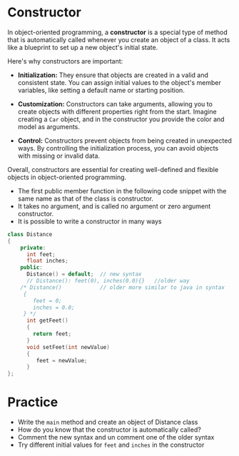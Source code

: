 # Constructor

In object-oriented programming, a **constructor** is a special type of method that is automatically called whenever you create an object of a class. It acts like a blueprint to set up a new object's initial state.

Here's why constructors are important:

* **Initialization:** They ensure that objects are created in a valid and consistent state. You can assign initial values to the object's member variables, like setting a default name or starting position.

* **Customization:** Constructors can take arguments, allowing you to create objects with different properties right from the start. Imagine creating a `Car` object, and in the constructor you provide the color and model as arguments.

* **Control:** Constructors prevent objects from being created in unexpected ways. By controlling the initialization process, you can avoid objects with missing or invalid data.

Overall, constructors are essential for creating well-defined and flexible objects in object-oriented programming.

- The first public member function in the following code snippet with the same name as that of the class is constructor.
- It takes no argument, and is called no argument or zero argument constructor. 
- It is possible to write a constructor in many ways

```c++
class Distance
{
    private: 
      int feet;
      float inches;
    public:
      Distance() = default;  // new syntax
      // Distance(): feet(0), inches(0.0){}   //older way
    /* Distance()            // older more similar to java in syntax
     {
        feet = 0; 
        inches = 0.0;
     } */  
      int getFeet()
      {
        return feet;
      }
      void setFeet(int newValue)
      {
         feet = newValue;
      }
};
```

# Practice

- Write the `main` method and create an object of Distance class
- How do you know that the constructor is automatically called?
- Comment the new syntax and un comment one of the older syntax 
- Try different initial values for `feet` and `inches` in the constructor